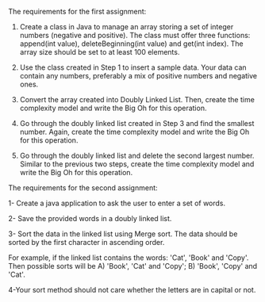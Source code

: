 The requirements for the first assignment:

1) Create a class in Java to manage an array storing a set of integer numbers (negative and positive). The class must offer three functions: append(int value), deleteBeginning(int value) and get(int index). The array size should be set to at least 100 elements.

2) Use the class created in Step 1 to insert a sample data. Your data can contain any numbers, preferably a mix of positive numbers and negative ones.

3) Convert the array created into Doubly Linked List. Then, create the time complexity model and write the Big Oh for this operation.

4) Go through the doubly linked list created in Step 3 and find the smallest number. Again, create the time complexity model and write the Big Oh for this operation.

5) Go through the doubly linked list and delete the second largest number. Similar to the previous two steps, create the time complexity model and write the Big Oh for this operation.

The requirements for the second assignment:

1- Create a java application to ask the user to enter a set of words.

2- Save the provided words in a doubly linked list.

3- Sort the data in the linked list using Merge sort. The data should be sorted by the first character in
ascending order.

For example, if the linked list contains the words: 'Cat', 'Book' and 'Copy'. Then possible sorts will
be
A) 'Book', 'Cat' and 'Copy'; B) 'Book', 'Copy' and 'Cat'.

4-Your sort method should not care whether the letters are in capital or not.
